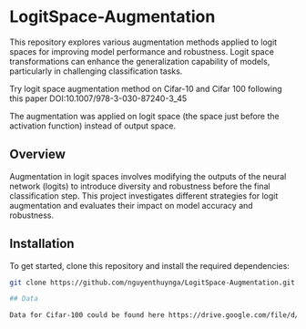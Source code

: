 # LogitSpace-Augmentation

This repository explores various augmentation methods applied to logit spaces for improving model performance and robustness. Logit space transformations can enhance the generalization capability of models, particularly in challenging classification tasks.

Try logit space augmentation method on Cifar-10 and Cifar 100 following this paper DOI:10.1007/978-3-030-87240-3_45

The augmentation was applied on logit space (the space just before the activation function) instead of output space.

## Overview

Augmentation in logit spaces involves modifying the outputs of the neural network (logits) to introduce diversity and robustness before the final classification step. This project investigates different strategies for logit augmentation and evaluates their impact on model accuracy and robustness.


## Installation

To get started, clone this repository and install the required dependencies:

```bash
git clone https://github.com/nguyenthuynga/LogitSpace-Augmentation.git

## Data

Data for Cifar-100 could be found here https://drive.google.com/file/d/1X2REHtXVmqjQTDJe0p3OsaJn6gWTzuMr/view?usp=sharing

